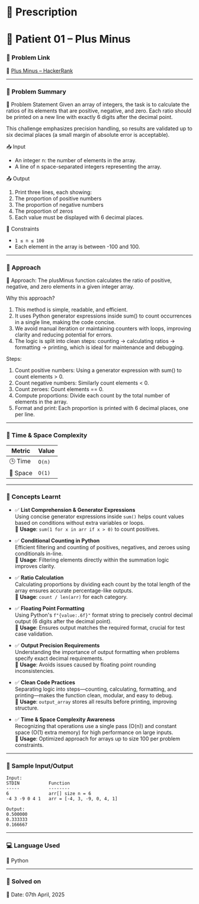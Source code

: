# 📜 Prescription

# 💊 Patient 01 – Plus Minus

### 📌 Problem Link  
🔗 [Plus Minus – HackerRank](https://www.hackerrank.com/challenges/one-month-preparation-kit-plus-minus?isFullScreen=true&h_l=interview&playlist_slugs%5B%5D=preparation-kits&playlist_slugs%5B%5D=one-month-preparation-kit&playlist_slugs%5B%5D=one-month-week-one)

---

### 🧠 Problem Summary
🧮 Problem Statement
Given an array of integers, the task is to calculate the ratios of its elements that are positive, negative, and zero. Each ratio should be printed on a new line with exactly 6 digits after the decimal point.

This challenge emphasizes precision handling, so results are validated up to six decimal places (a small margin of absolute error is acceptable).

📥 Input
- An integer n: the number of elements in the array.
- A line of n space-separated integers representing the array.

📤 Output
1. Print three lines, each showing:
2. The proportion of positive numbers
3. The proportion of negative numbers
4. The proportion of zeros
5. Each value must be displayed with 6 decimal places.

📌 Constraints
- `1 ≤ n ≤ 100`
- Each element in the array is between -100 and 100.

---

### 🚀 Approach

📌 Approach:
The plusMinus function calculates the ratio of positive, negative, and zero elements in a given integer array.

Why this approach?
1. This method is simple, readable, and efficient.
2. It uses Python generator expressions inside sum() to count occurrences in a single line, making the code concise.
3. We avoid manual iteration or maintaining counters with loops, improving clarity and reducing potential for errors.
4. The logic is split into clean steps: counting → calculating ratios → formatting → printing, which is ideal for maintenance and debugging.

Steps:
1. Count positive numbers: Using a generator expression with sum() to count elements > 0.
2. Count negative numbers: Similarly count elements < 0.
3. Count zeroes: Count elements == 0.
4. Compute proportions: Divide each count by the total number of elements in the array.
5. Format and print: Each proportion is printed with 6 decimal places, one per line.

---

### 🧮 Time & Space Complexity

| Metric        | Value     |
|---------------|-----------|
| 🕒 Time        | `O(n)`    |
| 🧠 Space       | `O(1)`    |

---

### 📘 Concepts Learnt

- ✅ **List Comprehension & Generator Expressions**  
  Using concise generator expressions inside `sum()` helps count values based on conditions without extra variables or loops.  
  📌 **Usage**: `sum(1 for x in arr if x > 0)` to count positives.

- ✅ **Conditional Counting in Python**  
  Efficient filtering and counting of positives, negatives, and zeroes using conditionals in-line.  
  📌 **Usage**: Filtering elements directly within the summation logic improves clarity.

- ✅ **Ratio Calculation**  
  Calculating proportions by dividing each count by the total length of the array ensures accurate percentage-like outputs.  
  📌 **Usage**: `count / len(arr)` for each category.

- ✅ **Floating Point Formatting**  
  Using Python's `f"{value:.6f}"` format string to precisely control decimal output (6 digits after the decimal point).  
  📌 **Usage**: Ensures output matches the required format, crucial for test case validation.

- ✅ **Output Precision Requirements**  
  Understanding the importance of output formatting when problems specify exact decimal requirements.  
  📌 **Usage**: Avoids issues caused by floating point rounding inconsistencies.

- ✅ **Clean Code Practices**  
  Separating logic into steps—counting, calculating, formatting, and printing—makes the function clean, modular, and easy to debug.  
  📌 **Usage**: `output_array` stores all results before printing, improving structure.

- ✅ **Time & Space Complexity Awareness**  
  Recognizing that operations use a single pass (O(n)) and constant space (O(1) extra memory) for high performance on large inputs.  
  📌 **Usage**: Optimized approach for arrays up to size 100 per problem constraints.

---

### 🧪 Sample Input/Output

```
Input:
STDIN           Function
-----           --------
6               arr[] size n = 6
-4 3 -9 0 4 1   arr = [-4, 3, -9, 0, 4, 1]

Output:
0.500000
0.333333
0.166667

```

---

### 💻 Language Used
💬 Python 

---

### 📅 Solved on
📆 Date: 07th April, 2025
